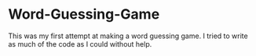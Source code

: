 # Word-Guessing-Game

This was my first attempt at making a word guessing game. I tried to write as much of the code as I could without help.
